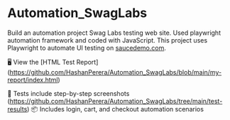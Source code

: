# Automation_SwagLabs
Build an automation project Swag Labs testing web site. Used playwright automation framework and coded with JavaScript.
This project uses Playwright to automate UI testing on [saucedemo.com](https://www.saucedemo.com).

🖥️ View the [HTML Test Report] (https://github.com/HashanPerera/Automation_SwagLabs/blob/main/my-report/index.html)

🎥 Tests include step-by-step screenshots (https://github.com/HashanPerera/Automation_SwagLabs/tree/main/test-results)
📦 Includes login, cart, and checkout automation scenarios
